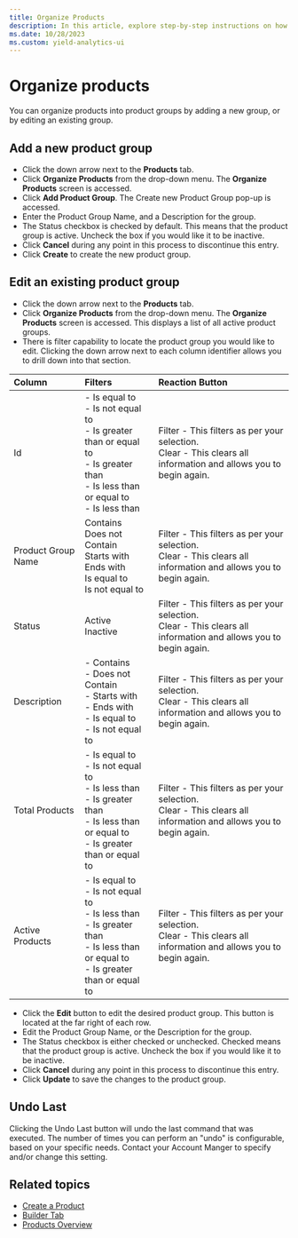 ```yaml
---
title: Organize Products
description: In this article, explore step-by-step instructions on how to organize products.
ms.date: 10/28/2023
ms.custom: yield-analytics-ui
---
```


# Organize products

You can organize products into product groups by adding a new group, or by editing an existing group.

## Add a new product group

- Click the down arrow next to the **Products** tab.
- Click **Organize Products** from the drop-down menu. The **Organize Products** screen is accessed.
- Click **Add Product Group**. The Create new Product Group pop-up is accessed.
- Enter the Product Group Name, and a Description for the group.
- The Status checkbox is checked by default. This means that the product group is active. Uncheck the box if you would like it to be inactive.
- Click **Cancel** during any point in this process to discontinue this entry.
- Click **Create** to create the new product group.

## Edit an existing product group

- Click the down arrow next to the **Products** tab.
- Click **Organize Products** from the drop-down menu. The **Organize Products** screen is accessed. This displays a list of all active product groups.
- There is filter capability to locate the product group you would like to edit. Clicking the down arrow next to each column identifier allows you to drill down into that section.

| Column | Filters | Reaction Button |
|:---|:---|:---|
| Id | - Is equal to<br> - Is not equal to<br> - Is greater than or equal to<br> - Is greater than<br> - Is less than or equal to<br> - Is less than | Filter - This filters as per your selection.<br>Clear - This clears all information and allows you to begin again. |
| Product Group Name | Contains<br>Does not Contain<br>Starts with<br>Ends with<br>Is equal to<br>Is not equal to | Filter - This filters as per your selection.<br>Clear - This clears all information and allows you to begin again. |
| Status | Active<br>Inactive | Filter - This filters as per your selection.<br>Clear - This clears all information and allows you to begin again. |
| Description | - Contains<br> - Does not Contain<br> - Starts with<br> - Ends with<br> - Is equal to<br> - Is not equal to | Filter - This filters as per your selection.<br>Clear - This clears all information and allows you to begin again. |
| Total Products | - Is equal to<br> - Is not equal to<br> - Is less than<br> - Is greater than<br> - Is less than or equal to<br> - Is greater than or equal to | Filter - This filters as per your selection.<br>Clear - This clears all information and allows you to begin again. |
| Active Products | - Is equal to<br> - Is not equal to<br> - Is less than<br> - Is greater than<br> - Is less than or equal to<br> - Is greater than or equal to | Filter - This filters as per your selection.<br>Clear - This clears all information and allows you to begin again. |

- Click the **Edit** button to edit the desired product group. This button is located at the far right of each row.
- Edit the Product Group Name, or the Description for the group.
- The Status checkbox is either checked or unchecked. Checked means that the product group is active. Uncheck the box if you would like it to be inactive.
- Click **Cancel** during any point in this process to discontinue this entry.
- Click **Update** to save the changes to the product group.

## Undo Last

Clicking the Undo Last button will undo the last command that was executed. The number of times you can perform an "undo" is configurable,
based on your specific needs. Contact your Account Manger to specify and/or change this setting.

## Related topics

- [Create a Product](create-a-product.md)
- [Builder Tab](builder-tab.md)
- [Products Overview](products-overview.md)

